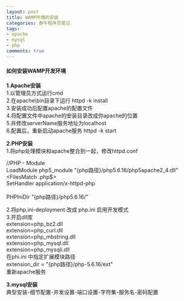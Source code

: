 ```yaml
---
layout: post
title: WAMP环境的安装
categories: 泰牛程序员笔记
tags: 
- apache
- mysql
- php
comments: true
---
```



#### 如何安装WAMP开发环境

**1.Apache安装**  
1.以管理员方式运行cmd   
2.在apache\bin目录下运行 httpd -k install   
3.安装成功后配置apache的配置文件   
4.将配置文件中apache的安装目录改成你apache的位置   
5.并修改serverName服务地址为localhost  
6.配置后，重新启动apache服务   httpd -k start  

**2.PHP安装**  
1.将php处理模块和apache整合到一起，修改httpd.conf

//PHP - Module   
LoadModule php5_module "{php路径}/php5.6.16/php5apache2_4.dll"  
<FilesMatch \.php$>   
    SetHandler application/x-httpd-php   
</FilesMatch>   
PHPIniDir "{php路径}/php5.6.16/"  

2.将php.ini-deployment  改成 php.ini 启用开发模式  
3.开启dll库   
extension=php_bz2.dll   
extension=php_curl.dll   
extension=php_mbstring.dll   
extension=php_mysql.dll   
extension=php_mysqli.dll   
在phi.ini 中指定扩展模块路径    
extension_dir = "{php路径}/php-5.6.16/ext"    
重新apache服务

**3.mysql安装**  
典型安装-细节配置-并发设置-端口设置-字符集-服务名-密码配置